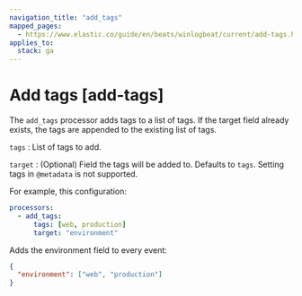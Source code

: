 ```yaml
---
navigation_title: "add_tags"
mapped_pages:
  - https://www.elastic.co/guide/en/beats/winlogbeat/current/add-tags.html
applies_to:
  stack: ga
---
```


# Add tags [add-tags]


The `add_tags` processor adds tags to a list of tags. If the target field already exists, the tags are appended to the existing list of tags.

`tags`
:   List of tags to add.

`target`
:   (Optional) Field the tags will be added to. Defaults to `tags`. Setting tags in `@metadata` is not supported.

For example, this configuration:

```yaml
processors:
  - add_tags:
      tags: [web, production]
      target: "environment"
```

Adds the environment field to every event:

```json
{
  "environment": ["web", "production"]
}
```


